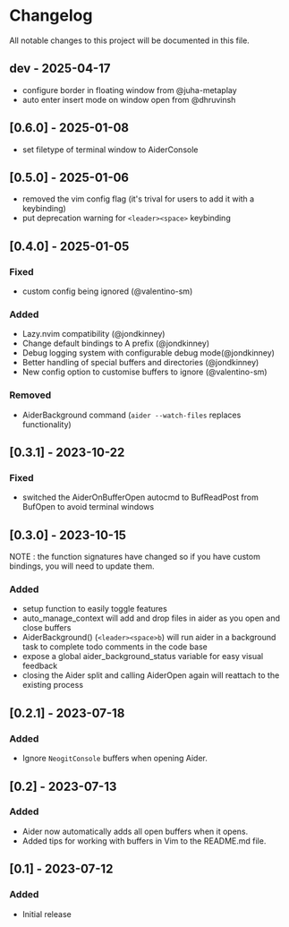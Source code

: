 # Changelog

All notable changes to this project will be documented in this file.

## dev - 2025-04-17
- configure border in floating window from @juha-metaplay
- auto enter insert mode on window open from @dhruvinsh

## [0.6.0] - 2025-01-08
- set filetype of terminal window to AiderConsole

## [0.5.0] - 2025-01-06
- removed the vim config flag (it's trival for users to add it with a keybinding)
- put deprecation warning for `<leader><space>` keybinding

## [0.4.0] - 2025-01-05

### Fixed
- custom config being ignored (@valentino-sm)

### Added
- Lazy.nvim compatibility (@jondkinney)
- Change default bindings to A prefix (@jondkinney)
- Debug logging system with configurable debug mode(@jondkinney)
- Better handling of special buffers and directories (@jondkinney)
- New config option to customise buffers to ignore (@valentino-sm)

### Removed
- AiderBackground command (`aider --watch-files` replaces functionality)

## [0.3.1] - 2023-10-22

### Fixed
- switched the AiderOnBufferOpen autocmd to BufReadPost from BufOpen to avoid terminal windows

## [0.3.0] - 2023-10-15

NOTE : the function signatures have changed so if you have custom bindings, you will need to update them.

### Added
- setup function to easily toggle features
- auto_manage_context will add and drop files in aider as you open and close buffers
- AiderBackground() (`<leader><space>b`) will run aider in a background task to complete todo comments in the code base
- expose a global aider_background_status variable for easy visual feedback
- closing the Aider split and calling AiderOpen again will reattach to the existing process

## [0.2.1] - 2023-07-18

### Added
- Ignore `NeogitConsole` buffers when opening Aider.

## [0.2] - 2023-07-13

### Added
- Aider now automatically adds all open buffers when it opens.
- Added tips for working with buffers in Vim to the README.md file.

## [0.1] - 2023-07-12

### Added
- Initial release
